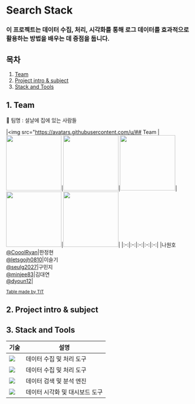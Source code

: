 #  Search Stack
### 이 프로젝트는 데이터 수집, 처리, 시각화를 통해 로그 데이터를 효과적으로 활용하는 방법을 배우는 데 중점을 둡니다.

## 목차
1. [Team](#1-team)
2. [Project intro & subject](#2-project-intro--subject)
3. [Stack and Tools](#3-stack-and-tools)


## 1. Team

👥 팀명 : 설날에 집에 있는 사람들

|<img src="https://avatars.githubusercontent.com/u/## Team
|<img src="https://avatars.githubusercontent.com/u/74342019?v=4" width="150" height="150"/>|<img src="https://avatars.githubusercontent.com/u/71498489?v=4" width="150" height="150"/>|<img src="https://avatars.githubusercontent.com/u/55776421?v=4" width="150" height="150"/>|<img src="https://avatars.githubusercontent.com/u/82265395?v=4" width="150" height="150"/>|<img src="https://avatars.githubusercontent.com/u/107902336?v=4" width="150" height="150"/>|
|:-:|:-:|:-:|:-:|:-:|
|나원호<br/>[@CooolRyan](https://github.com/CooolRyan)|한정현<br/>[@letsgojh0810](https://github.com/letsgojh0810)|이슬기<br/>[@seulg2027](https://github.com/seulg2027)|구민지<br/>[@minjee83](https://github.com/minjee83)|김대연<br/>[@dyoun12](https://github.com/dyoun12)|

<sub>[Table made by TIT](https://team-info-table.seondal.kr/)</sub>


## 2. Project intro & subject



## 3. Stack and Tools

| 기술           | 설명                         |
|----------------|------------------------------|
| <img src="https://img.shields.io/badge/fluentd-005571?style=for-the-badge&logo=fluentd&logoColor=white">   | 데이터 수집 및 처리 도구 |
| <img src="https://img.shields.io/badge/logstash-005571?style=for-the-badge&logo=logstash&logoColor=white">      | 데이터 수집 및 처리 도구      |
| <img src="https://img.shields.io/badge/elasticsearch-005571?style=for-the-badge&logo=elasticsearch&logoColor=white">    | 데이터 검색 및 분석 엔진      |
| <img src="https://img.shields.io/badge/kibana-005571?style=for-the-badge&logo=kibana&logoColor=white">        | 데이터 시각화 및 대시보드 도구 |


